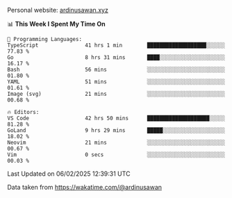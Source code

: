 Personal website: [ardinusawan.xyz](https://ardinusawan.xyz)

<!--START_SECTION:waka-->
📊 **This Week I Spent My Time On** 

```text
💬 Programming Languages: 
TypeScript               41 hrs 1 min        ███████████████████░░░░░░   77.83 % 
Go                       8 hrs 31 mins       ████░░░░░░░░░░░░░░░░░░░░░   16.17 % 
Bash                     56 mins             ░░░░░░░░░░░░░░░░░░░░░░░░░   01.80 % 
YAML                     51 mins             ░░░░░░░░░░░░░░░░░░░░░░░░░   01.61 % 
Image (svg)              21 mins             ░░░░░░░░░░░░░░░░░░░░░░░░░   00.68 % 

🔥 Editors: 
VS Code                  42 hrs 50 mins      ████████████████████░░░░░   81.28 % 
GoLand                   9 hrs 29 mins       █████░░░░░░░░░░░░░░░░░░░░   18.02 % 
Neovim                   21 mins             ░░░░░░░░░░░░░░░░░░░░░░░░░   00.67 % 
Vim                      0 secs              ░░░░░░░░░░░░░░░░░░░░░░░░░   00.03 % 
```


 Last Updated on 06/02/2025 12:39:31 UTC
<!--END_SECTION:waka-->
Data taken from https://wakatime.com/@ardinusawan
